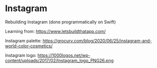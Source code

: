 # Instagram
Rebuilding Instagram (done programmatically on Swift)

Learning from: https://www.letsbuildthatapp.com/

Instagram palette: https://grocurv.com/blog/2020/06/25/instagram-and-world-color-cosmetics/

Instagram logo: https://1000logos.net/wp-content/uploads/2017/02/Instagram_logo_PNG26.png
